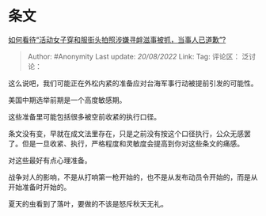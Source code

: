 # 条文
[如何看待“活动女子穿和服街头拍照涉嫌寻衅滋事被抓，当事人已道歉”?](https://www.zhihu.com/question/548548839/answer/2632788537)

> Author: #Anonymity
> Last update: *20/08/2022*
> Link:
> Tag:
> 评论区：
> 泛讨论：

这么说吧，我们可能正在外松内紧的准备应对台海军事行动被提前引发的可能性。

美国中期选举前期是一个高度敏感期。

这些准备里可能包括很多被空前收紧的执行口径。

条文没有变，早就在成文法里存在，只是之前没有按这个口径执行，公众无感罢了。但是一旦收紧、执行，严格程度和灵敏度会提高到你对这些条文的痛感。

对这些最好有点心理准备。

战争对人的影响，不是从打响第一枪开始的，也不是从发布动员令开始的，而是从开始准备时开始的。

夏天的虫看到了落叶，要做的不该是怒斥秋天无礼。
